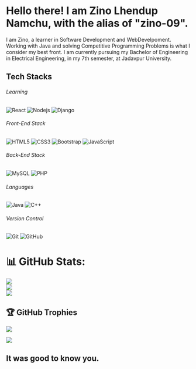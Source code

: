 
# Hello there! I am Zino Lhendup Namchu, with the alias of "zino-09".

I am Zino, a learner in Software Development and WebDevelpoment. Working with Java and solving Competitive Programming Problems is what I consider my best front. 
I am currently pursuing my Bachelor of Engineering in Electrical Engineering, in my 7th semester, at Jadavpur University.
## Tech Stacks

###### Learning
![React](https://img.shields.io/badge/React-%231DA1F2.svg?&style=for-the-badge&logo=React&logoColor=black&color=61DAFB)
![Nodejs](https://img.shields.io/badge/-Nodejs-339933?&style=for-the-badge&logo=Node.js&logoColor=white)
![Django](https://img.shields.io/badge/Django-092E20?style=for-the-badge&logo=django&logoColor=white)

###### Front-End Stack
![HTML5](https://img.shields.io/badge/-HTML5-E34F26?style=for-the-badge&logo=html5&logoColor=white)
![CSS3](https://img.shields.io/badge/-CSS3-1572B6?style=for-the-badge&logo=css3)
![Bootstrap](https://img.shields.io/badge/-Bootstrap-7952B3?style=for-the-badge&logo=bootstrap&logoColor=white)
![JavaScript](https://img.shields.io/badge/-JavaScript-F7DF1E?style=for-the-badge&logo=javascript&logoColor=black)

###### Back-End Stack
![MySQL](https://img.shields.io/badge/-MySQL-4479A1?style=for-the-badge&logo=mysql&logoColor=white)
![PHP](https://img.shields.io/badge/-PHP-4479A1?style=for-the-badge&logo=mysql&logoColor=white)

###### Languages
![Java](https://img.shields.io/badge/Java-007396?style=for-the-badge&logo=java)
![C++](https://img.shields.io/badge/C++-00599C?style=for-the-badge&logo=c)

###### Version Control
![Git](https://img.shields.io/badge/-Git-F05032?style=for-the-badge&logo=git&logoColor=white)
![GitHub](https://img.shields.io/badge/-GitHub-181717?style=for-the-badge&logo=github)

# 📊 GitHub Stats:
![](https://github-readme-stats.vercel.app/api/?username=zino09&theme=radical&hide_border=false&include_all_commits=true&count_private=false)<br/>
![](https://github-readme-streak-stats.herokuapp.com/?user=zino09&theme=radical&hide_border=false)<br/>
![](https://github-readme-stats.vercel.app/api/top-langs/?username=zino09&theme=radical&hide_border=false&include_all_commits=true&count_private=true&layout=compact)

## 🏆 GitHub Trophies
![](https://github-profile-trophy.vercel.app/?username=zino09&theme=radical&no-frame=false&no-bg=true&margin-w=4)

[![](https://visitcount.itsvg.in/api?id=zino09&icon=7&color=0)](https://visitcount.itsvg.in)


## It was good to know you. 

